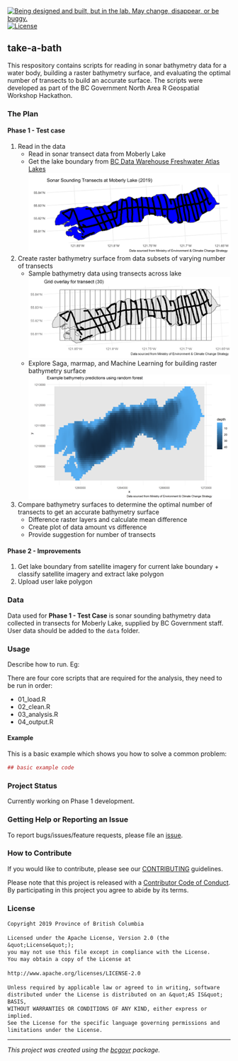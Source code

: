 <a id="devex-badge" rel="Exploration" href="https://github.com/BCDevExchange/assets/blob/master/README.md"><img alt="Being designed and built, but in the lab. May change, disappear, or be buggy." style="border-width:0" src="https://assets.bcdevexchange.org/images/badges/exploration.svg" title="Being designed and built, but in the lab. May change, disappear, or be buggy." /></a>[![License](https://img.shields.io/badge/License-Apache%202.0-blue.svg)](https://opensource.org/licenses/Apache-2.0)

## take-a-bath
This respository contains scripts for reading in sonar bathymetry data for a water body, building a raster bathymetry surface, and evaluating the optimal number of transects to build an accurate surface. The scripts were developed as part of the BC Government North Area R Geospatial Workshop Hackathon.

### The Plan
#### Phase 1 - Test case
1.   Read in the data
       + Read in sonar transect data from Moberly Lake
       + Get the lake boundary from [BC Data Warehouse Freshwater Atlas Lakes](https://catalogue.data.gov.bc.ca/dataset/freshwater-atlas-lakes)
       ![](./out/raw-data-lake.png)
2.   Create raster bathymetry surface from data subsets of varying number of transects
       + Sample bathymetry data using transects across lake
       ![](./out/grid_plot.png)
       + Explore Saga, marmap, and Machine Learning for building raster bathymetry surface
       ![](./out/depth_rf_plot.png)
3.   Compare bathymetry surfaces to determine the optimal number of transects to get an accurate bathymetry surface
       + Difference raster layers and calculate mean difference
       + Create plot of data amount vs difference
       + Provide suggestion for number of transects

#### Phase 2 - Improvements
1. Get lake boundary from satellite imagery for current lake boundary
       + classify satellite imagery and extract lake polygon
2. Upload user lake polygon


### Data
Data used for **Phase 1 - Test Case** is sonar sounding bathymetry data collected in transects for Moberly Lake, supplied by BC Government staff. User data should be added to the `data` folder.

### Usage
Describe how to run. Eg:

There are four core scripts that are required for the analysis, they need to be run in order:

-   01\_load.R
-   02\_clean.R
-   03\_analysis.R
-   04\_output.R

#### Example

This is a basic example which shows you how to solve a common problem:

``` r
## basic example code
```

### Project Status

Currently working on Phase 1 development.

### Getting Help or Reporting an Issue

To report bugs/issues/feature requests, please file an [issue](https://github.com/bcgov/take-a-bath/issues/).

### How to Contribute

If you would like to contribute, please see our [CONTRIBUTING](CONTRIBUTING.md) guidelines.

Please note that this project is released with a [Contributor Code of Conduct](CODE_OF_CONDUCT.md). By participating in this project you agree to abide by its terms.

### License

```
Copyright 2019 Province of British Columbia

Licensed under the Apache License, Version 2.0 (the &quot;License&quot;);
you may not use this file except in compliance with the License.
You may obtain a copy of the License at

http://www.apache.org/licenses/LICENSE-2.0

Unless required by applicable law or agreed to in writing, software distributed under the License is distributed on an &quot;AS IS&quot; BASIS,
WITHOUT WARRANTIES OR CONDITIONS OF ANY KIND, either express or implied.
See the License for the specific language governing permissions and limitations under the License.
```
---
*This project was created using the [bcgovr](https://github.com/bcgov/bcgovr) package.* 
